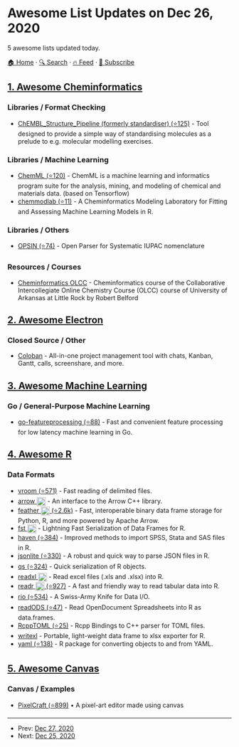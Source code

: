 # Awesome List Updates on Dec 26, 2020

5 awesome lists updated today.

[🏠 Home](/README.md) · [🔍 Search](https://test.trackawesomelist.com/search/) · [🔥 Feed](https://test.trackawesomelist.com/rss.xml) · [📮 Subscribe](https://trackawesomelist.us17.list-manage.com/subscribe?u=d2f0117aa829c83a63ec63c2f&id=36a103854c)



## [1. Awesome Cheminformatics](/content/hsiaoyi0504/awesome-cheminformatics/README.md)

### Libraries / Format Checking

*   [ChEMBL\_Structure\_Pipeline (formerly standardiser) (⭐125)](https://github.com/chembl/ChEMBL_Structure_Pipeline) - Tool designed to provide a simple way of standardising molecules as a prelude to e.g. molecular modelling exercises.

### Libraries / Machine Learning

*   [ChemML (⭐120)](https://github.com/hachmannlab/chemml) - ChemML is a machine learning and informatics program suite for the analysis, mining, and modeling of chemical and materials data. (based on Tensorflow)
*   [chemmodlab (⭐11)](https://github.com/jrash/ChemModLab) - A Cheminformatics Modeling Laboratory for Fitting and Assessing Machine Learning Models in R.

### Libraries / Others

*   [OPSIN (⭐74)](https://github.com/dan2097/opsin) - Open Parser for Systematic IUPAC nomenclature

### Resources / Courses

*   [Cheminformatics OLCC](https://chem.libretexts.org/Courses/Intercollegiate_Courses/Cheminformatics_OLCC_\(2019\)) - Cheminformatics course of the Collaborative Intercollegiate Online Chemistry Course (OLCC) course of University of Arkansas at Little Rock by Robert Belford

## [2. Awesome Electron](/content/sindresorhus/awesome-electron/README.md)

### Closed Source / Other

*   [Coloban](https://www.coloban.com) - All-in-one project management tool with chats, Kanban, Gantt, calls, screenshare, and more.

## [3. Awesome Machine Learning](/content/josephmisiti/awesome-machine-learning/README.md)

### Go / General-Purpose Machine Learning

*   [go-featureprocessing (⭐88)](https://github.com/nikolaydubina/go-featureprocessing) - Fast and convenient feature processing for low latency machine learning in Go.

## [4. Awesome R](/content/qinwf/awesome-R/README.md)

### Data Formats

*   [vroom (⭐571)](https://github.com/r-lib/vroom) - Fast reading of delimited files.
*   [arrow <img class="emoji" alt="heart" src="https://cdn.jsdelivr.net/gh/qinwf/awesome-R@3c66da6e291bcc0520b1649125b0bed750896a9a/heart.png" height="20" align="absmiddle" width="20">](https://arrow.apache.org/docs/r/) - An interface to the Arrow C++ library.
*   [feather <img class="emoji" alt="heart" src="https://cdn.jsdelivr.net/gh/qinwf/awesome-R@3c66da6e291bcc0520b1649125b0bed750896a9a/heart.png" height="20" align="absmiddle" width="20"> (⭐2.6k)](https://github.com/wesm/feather) - Fast, interoperable binary data frame storage for Python, R, and more powered by Apache Arrow.
*   [fst <img class="emoji" alt="heart" src="https://cdn.jsdelivr.net/gh/qinwf/awesome-R@3c66da6e291bcc0520b1649125b0bed750896a9a/heart.png" height="20" align="absmiddle" width="20">](https://github.com/qinwf/awesome-R/blob/master/README.md/www.fstpackage.org/fst/) - Lightning Fast Serialization of Data Frames for R.
*   [haven (⭐384)](https://github.com/hadley/haven) - Improved methods to import SPSS, Stata and SAS files in R.
*   [jsonlite (⭐330)](https://github.com/jeroenooms/jsonlite) - A robust and quick way to parse JSON files in R.
*   [qs (⭐324)](https://github.com/traversc/qs) - Quick serialization of R objects.
*   [readxl <img class="emoji" alt="heart" src="https://cdn.jsdelivr.net/gh/qinwf/awesome-R@3c66da6e291bcc0520b1649125b0bed750896a9a/heart.png" height="20" align="absmiddle" width="20">](https://readxl.tidyverse.org/) - Read excel files (.xls and .xlsx) into R.
*   [readr <img class="emoji" alt="heart" src="https://cdn.jsdelivr.net/gh/qinwf/awesome-R@3c66da6e291bcc0520b1649125b0bed750896a9a/heart.png" height="20" align="absmiddle" width="20"> (⭐927)](https://github.com/hadley/readr) - A fast and friendly way to read tabular data into R.
*   [rio (⭐534)](https://github.com/leeper/rio) - A Swiss-Army Knife for Data I/O.
*   [readODS (⭐47)](https://github.com/chainsawriot/readODS/) - Read OpenDocument Spreadsheets into R as data.frames.
*   [RcppTOML (⭐25)](https://github.com/eddelbuettel/rcpptoml) - Rcpp Bindings to C++ parser for TOML files.
*   [writexl](https://docs.ropensci.org/writexl/) - Portable, light-weight data frame to xlsx exporter for R.
*   [yaml (⭐138)](https://github.com/viking/r-yaml) - R package for converting objects to and from YAML.

## [5. Awesome Canvas](/content/raphamorim/awesome-canvas/README.md)

### Canvas / Examples

*   [PixelCraft (⭐899)](https://github.com/rgab1508/PixelCraft) • A pixel-art editor made using canvas

---

- Prev: [Dec 27, 2020](/content/2020/12/27/README.md)
- Next: [Dec 25, 2020](/content/2020/12/25/README.md)